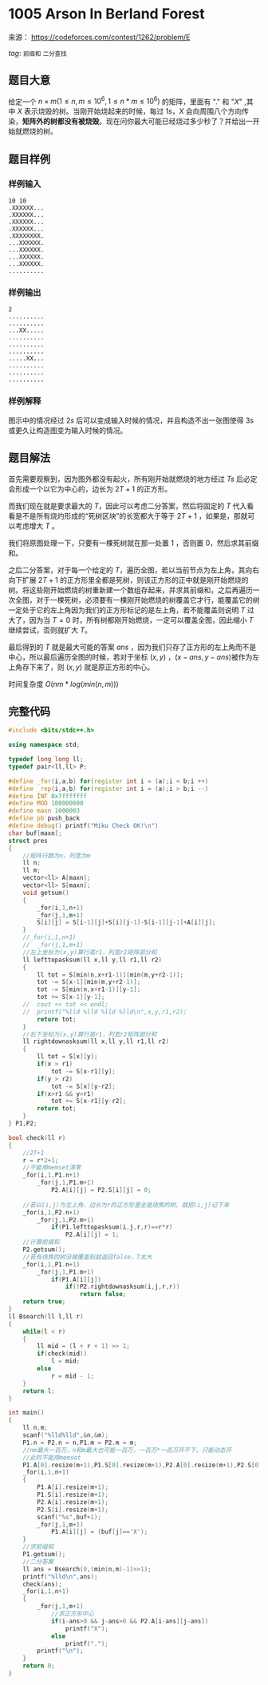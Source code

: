 # 1005  Arson In Berland Forest 

来源： https://codeforces.com/contest/1262/problem/E 

$tag:$ `前缀和` `二分查找` 

## 题目大意

给定一个 $n×m(1≤n,m≤10^6,1≤n*m≤10^6)$ 的矩阵，里面有 "$.$" 和 "$X$" ,其中 $X$ 表示烧毁的树。当刚开始烧起来的时候，每过 $1s$，$X$ 会向周围八个方向传染，**矩阵外的树都没有被烧毁**。现在问你最大可能已经烧过多少秒了？并给出一开始就燃烧的树。



## 题目样例  

### 样例输入

```
10 10
.XXXXXX...
.XXXXXX...
.XXXXXX...
.XXXXXX...
.XXXXXXXX.
...XXXXXX.
...XXXXXX.
...XXXXXX.
...XXXXXX.
..........
```

### 样例输出

```
2
..........
..........
...XX.....
..........
..........
..........
.....XX...
..........
..........
..........
```

### 样例解释

图示中的情况经过 $2s$ 后可以变成输入时候的情况，并且构造不出一张图使得 $3s$ 或更久让构造图变为输入时候的情况。



## 题目解法

首先需要观察到，因为图外都没有起火，所有刚开始就燃烧的地方经过 $Ts$ 后必定会形成一个以它为中心的，边长为 $2T+1$ 的正方形。

而我们现在就是要求最大的 $T$，因此可以考虑二分答案，然后将固定的 $T$ 代入看看是不是所有烧灼形成的“死树区块”的长宽都大于等于 $2T+1$ ，如果是，那就可以考虑增大 $T$ 。

我们将原图处理一下，只要有一棵死树就在那一处置 $1$ ，否则置 $0$，然后求其前缀和。

之后二分答案，对于每一个给定的 $T$，遍历全图，若以当前节点为左上角，其向右向下扩展 $2T+1$ 的正方形里全都是死树，则该正方形的正中就是刚开始燃烧的树。将这些刚开始燃烧的树重新建一个数组存起来，并求其前缀和，之后再遍历一次全图，对于一棵死树，必须要有一棵刚开始燃烧的树覆盖它才行，能覆盖它的树一定处于它的左上角因为我们的正方形标记的是左上角，若不能覆盖则说明 $T$ 过大了，因为当 $T=0$ 时，所有树都刚开始燃烧，一定可以覆盖全图，因此缩小 $T$ 继续尝试，否则就扩大 $T$。

最后得到的 $T$ 就是最大可能的答案 $ans$ ，因为我们只存了正方形的左上角而不是中心，所以最后遍历全图的时候，若对于坐标 $(x,y)$ ，$(x-ans,y-ans)$被作为左上角存下来了，则 $(x,y)$ 就是原正方形的中心。

时间复杂度 $O(nm*log(min(n,m)))$



## 完整代码

```c++
#include <bits/stdc++.h>

using namespace std;

typedef long long ll;
typedef pair<ll,ll> P;

#define _for(i,a,b) for(register int i = (a);i < b;i ++)
#define _rep(i,a,b) for(register int i = (a);i > b;i --)
#define INF 0x7fffffff
#define MOD 100000000
#define maxn 1000003
#define pb push_back
#define debug() printf("Miku Check OK!\n")
char buf[maxn];
struct pres
{
	//矩阵行数为n，列宽为m
	ll n;
	ll m;
	vector<ll> A[maxn];
	vector<ll> S[maxn];
	void getsum()
	{
		_for(i,1,n+1)
		_for(j,1,m+1)
		S[i][j] = S[i-1][j]+S[i][j-1]-S[i-1][j-1]+A[i][j];
	}
	//_for(i,1,n+1)
	//	_for(j,1,m+1)
	//左上坐标为(x,y)算行高r1，列宽r2矩阵部分和
	ll lefttopasksum(ll x,ll y,ll r1,ll r2)
	{
		ll tot = S[min(n,x+r1-1)][min(m,y+r2-1)];
		tot -= S[x-1][min(m,y+r2-1)];
		tot -= S[min(n,x+r1-1)][y-1];
		tot += S[x-1][y-1];
	//	cout << tot << endl;
	//	printf("%lld %lld %lld %lld\n",x,y,r1,r2);
		return tot;
	}
	//右下坐标为(x,y)算行高r1，列宽r2矩阵部分和
	ll rightdownasksum(ll x,ll y,ll r1,ll r2)
	{
		ll tot = S[x][y];
		if(x > r1)
			tot -= S[x-r1][y];
		if(y > r2)
			tot -= S[x][y-r2];
		if(x>r1 && y>r1)
			tot += S[x-r1][y-r2];
		return tot;
	}
} P1,P2;

bool check(ll r)
{
	//2T+1 
	r = r*2+1;
	//不能用memset清零 
	_for(i,1,P1.n+1)
		_for(j,1,P1.m+1)
			P2.A[i][j] = P2.S[i][j] = 0;
	
	//若以(i,j)为左上角，边长为r的正方形里全是烧焦的树，就把(i,j)记下来 
	_for(i,1,P2.n+1)
		_for(j,1,P2.m+1)
			if(P1.lefttopasksum(i,j,r,r)==r*r)
				P2.A[i][j] = 1;
	//计算前缀和 
	P2.getsum();
	//若有烧焦的树没被覆盖到就返回false，T太大 
	_for(i,1,P1.n+1)
		_for(j,1,P1.m+1)
			if(P1.A[i][j])
				if(!P2.rightdownasksum(i,j,r,r))
					return false;
	return true;
}
ll Bsearch(ll l,ll r)
{
	while(l < r)
	{
		ll mid = (l + r + 1) >> 1;
		if(check(mid))
			l = mid;
		else
			r = mid - 1;
	}
	return l;
} 

int main()
{
	ll n,m;
	scanf("%lld%lld",&n,&m);
	P1.n = P2.n = n,P1.m = P2.m = m;
	//nm最大一百万，n和m最大也可能一百万，一百万*一百万开不下，只能动态开 
	//此时不能用memset 
	P1.A[0].resize(m+1),P1.S[0].resize(m+1),P2.A[0].resize(m+1),P2.S[0].resize(m+1);
	_for(i,1,n+1)
	{
		P1.A[i].resize(m+1);
		P1.S[i].resize(m+1);
		P2.A[i].resize(m+1);
		P2.S[i].resize(m+1);
		scanf("%s",buf+1);
		_for(j,1,m+1)
			P1.A[i][j] = (buf[j]=='X');
	}
	//求前缀和 
	P1.getsum();
	//二分答案 
	ll ans = Bsearch(0,(min(n,m)-1)>>1);
	printf("%lld\n",ans);
	check(ans);
	_for(i,1,n+1)
	{
		_for(j,1,m+1)
			//求正方形中心 
			if(i-ans>0 && j-ans>0 && P2.A[i-ans][j-ans])
				printf("X");
			else
				printf(".");
		printf("\n"); 
	}
	return 0;
}
```

